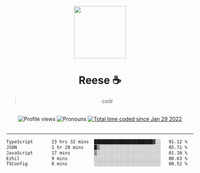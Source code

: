 <div align='center'>
  <img src='https://avatars.githubusercontent.com/u/73779441?v=4' width='140' height='140' />
  <h1>Reese ☕️</h1>
  <blockquote>codr</blockquote>
  
  <br />
  
  <img alt="Profile views" src="https://komarev.com/ghpvc/?username=ruffpuff1" />
  <img alt='Pronouns' src='https://img.shields.io/endpoint?url=https://pronoundb.org/shields/61181f81be124c42b207bffd' />
  <a href="https://wakatime.com/@72bf611d-9557-4a85-aa1d-46f6a3346744"><img src="https://wakatime.com/badge/user/72bf611d-9557-4a85-aa1d-46f6a3346744.svg" alt="Total time coded since Jan 29 2022" /></a>
</div><br />

<hr />

<!--START_SECTION:waka-->

```txt
TypeScript       23 hrs 32 mins  ██████████████████████▓░░   91.12 %
JSON             1 hr 28 mins    █▒░░░░░░░░░░░░░░░░░░░░░░░   05.71 %
JavaScript       17 mins         ▒░░░░░░░░░░░░░░░░░░░░░░░░   01.10 %
Ezhil            9 mins          ░░░░░░░░░░░░░░░░░░░░░░░░░   00.63 %
TSConfig         8 mins          ░░░░░░░░░░░░░░░░░░░░░░░░░   00.52 %
```

<!--END_SECTION:waka-->

